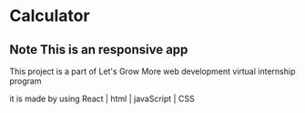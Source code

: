 # Calculator  
## Note This is an responsive app
This project is a part of Let's Grow More web development virtual internship program

it is made by using React | html | javaScript | CSS
